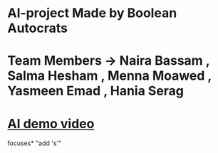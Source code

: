 # AI-project Made by Boolean Autocrats 
# Team Members -> Naira Bassam , Salma Hesham , Menna Moawed , Yasmeen Emad , Hania Serag 
# [AI demo video](https://drive.google.com/open?id=12YBuAYcw6mb82hMLMmSO19HvH6mazXUd)
focuses* "add 's'"
